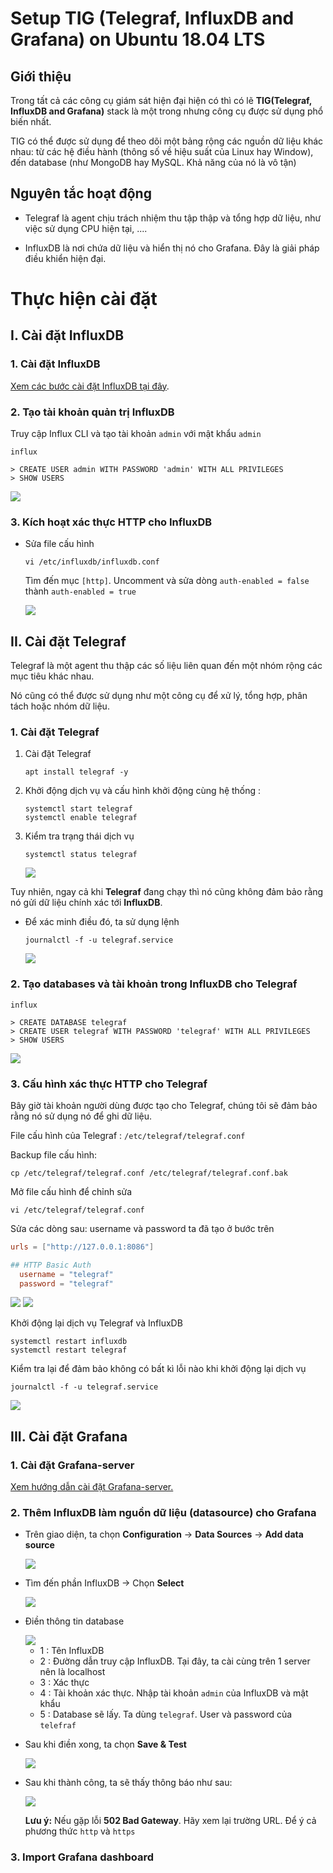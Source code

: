 # Setup TIG (Telegraf, InfluxDB and Grafana) on Ubuntu 18.04 LTS

## Giới thiệu
Trong tất cả các công cụ giám sát hiện đại hiện có thì có lẽ **TIG(Telegraf, InfluxDB and Grafana)** stack là một trong nhưng công cụ được sử dụng phổ biến nhất.

TIG có thể được sử dụng để theo dõi một bảng rộng các nguồn dữ liệu khác nhau: từ các hệ điều hành (thông số về hiệu suất của Linux hay Window), đến database (như MongoDB hay MySQL. Khả năng của nó là vô tận)

## Nguyên tắc hoạt động
- Telegraf là agent chịu trách nhiệm thu tập thập và tổng hợp dữ liệu, như việc sử dụng CPU hiện tại, ....

- InfluxDB là nơi chứa dữ liệu và hiển thị nó cho Grafana. Đây là giải pháp điều khiển hiện đại.

# Thực hiện cài đặt
## I. Cài đặt InfluxDB
### 1. Cài đặt InfluxDB
[Xem các bước cài đặt InfluxDB tại đây](.\1-installInfuxDB_Ubuntu.md).

### 2. Tạo tài khoản quản trị InfluxDB
Truy cập Influx CLI và tạo tài khoản `admin` với mật khẩu `admin`
```
influx

> CREATE USER admin WITH PASSWORD 'admin' WITH ALL PRIVILEGES
> SHOW USERS
```

<img src="https://i.imgur.com/5Yd5vys.png">

### 3. Kích hoạt xác thực HTTP cho InfluxDB
- Sửa file cấu hình
    ```
    vi /etc/influxdb/influxdb.conf
    ```
    Tìm đến mục `[http]`. Uncomment và sửa dòng `auth-enabled = false` thành `auth-enabled = true`

    <img src="https://i.imgur.com/Wn6890Q.png">


## II. Cài đặt Telegraf
Telegraf là một agent thu thập các số liệu liên quan đến một nhóm rộng các mục tiêu khác nhau.

Nó cũng có thể được sử dụng như một công cụ để xử lý, tổng hợp, phân tách hoặc nhóm dữ liệu.

### 1. Cài đặt Telegraf
1. Cài đặt Telegraf
    ```
    apt install telegraf -y
    ```

2. Khởi động dịch vụ và cấu hình khởi động cùng hệ thống :
    ```
    systemctl start telegraf
    systemctl enable telegraf
    ```

3. Kiểm tra trạng thái dịch vụ
    ```
    systemctl status telegraf
    ```

    <img src="https://i.imgur.com/nn4XFXn.png">

Tuy nhiên, ngay cả khi **Telegraf** đang chạy thì nó cũng không đảm bảo rằng nó gửi dữ liệu chính xác tới **InfluxDB**.

- Để xác minh điều đó, ta sử dụng lệnh
    ```
    journalctl -f -u telegraf.service
    ```

    <img src="https://i.imgur.com/ME3cIEp.png">

### 2. Tạo databases và tài khoản trong InfluxDB cho Telegraf
```
influx

> CREATE DATABASE telegraf
> CREATE USER telegraf WITH PASSWORD 'telegraf' WITH ALL PRIVILEGES
> SHOW USERS
```

<img src="https://i.imgur.com/iM2WHVP.png">

### 3. Cấu hình xác thực HTTP cho Telegraf
Bây giờ tài khoản người dùng được tạo cho Telegraf, chúng tôi sẽ đảm bảo rằng nó sử dụng nó để ghi dữ liệu.

File cấu hình của Telegraf : `/etc/telegraf/telegraf.conf`

Backup file cấu hình:
```
cp /etc/telegraf/telegraf.conf /etc/telegraf/telegraf.conf.bak
```

Mở file cấu hình để chỉnh sửa
```
vi /etc/telegraf/telegraf.conf
```

Sửa các dòng sau: username và password ta đã tạo ở bước trên
```conf
urls = ["http://127.0.0.1:8086"]

## HTTP Basic Auth
  username = "telegraf"
  password = "telegraf"
```
<img src="https://i.imgur.com/HDdw1Ww.png">

<img src="https://i.imgur.com/ty7ro0k.png">

Khởi động lại dịch vụ Telegraf và InfluxDB
```
systemctl restart influxdb
systemctl restart telegraf
```

Kiểm tra lại để đảm bảo không có bất kì lỗi nào khi khởi động lại dịch vụ
```
journalctl -f -u telegraf.service
```
<img src="https://i.imgur.com/JintnzH.png">

## III. Cài đặt Grafana
### 1. Cài đặt Grafana-server
[Xem hướng dẫn cài đặt Grafana-server.](.\2-installGrafana_Ubuntu.md)

### 2. Thêm InfluxDB làm nguồn dữ liệu (datasource) cho Grafana
- Trên giao diện, ta chọn **Configuration** -> **Data Sources** -> **Add data source**

    <img src="https://i.imgur.com/4SJ2Jvu.png">

- Tìm đến phần InfluxDB -> Chọn **Select**

    <img src="https://i.imgur.com/6UaPG7n.png">

- Điền thông tin database

    <img src="https://i.imgur.com/BHD5AFE.png">

    - 1 : Tên InfluxDB
    - 2 : Đường dẫn truy cập InfluxDB. Tại đây, ta cài cùng trên 1 server nên là localhost
    - 3 : Xác thực
    - 4 : Tài khoản xác thực. Nhập tài khoản `admin` của InfluxDB và mật khẩu
    - 5 : Database sẽ lấy. Ta dùng `telegraf`. User và password của `telefraf`

- Sau khi điền xong, ta chọn **Save & Test**

    <img src="https://i.imgur.com/DypzLox.png">

- Sau khi thành công, ta sẽ thấy thông báo như sau:
    
    <img src="https://i.imgur.com/ttRapfh.png">

    **Lưu ý:** Nếu gặp lỗi **502 Bad Gateway**. Hãy xem lại trường URL. Để ý cả phương thức `http` và `https`

### 3. Import Grafana dashboard
